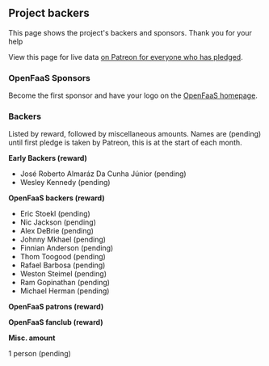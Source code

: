## Project backers

This page shows the project's backers and sponsors. Thank you for your help

View this page for live data [on Patreon for everyone who has pledged](https://www.patreon.com/alexellis).

### OpenFaaS Sponsors

Become the first sponsor and have your logo on the [OpenFaaS homepage](https://www.openfaas.com/). 

### Backers

Listed by reward, followed by miscellaneous amounts. Names are (pending) until first pledge is taken by Patreon, this is at the start of each month.

**Early Backers (reward)**

* José Roberto Almaráz Da Cunha Júnior (pending)
* Wesley Kennedy (pending)

**OpenFaaS backers (reward)**

* Eric Stoekl (pending)
* Nic Jackson (pending)
* Alex DeBrie (pending)
* Johnny Mkhael (pending)
* Finnian Anderson (pending)
* Thom Toogood (pending)
* Rafael Barbosa (pending)
* Weston Steimel (pending)
* Ram	Gopinathan (pending)
* Michael	Herman (pending)

**OpenFaaS patrons (reward)**

**OpenFaaS fanclub (reward)**

**Misc. amount**

1 person (pending)
